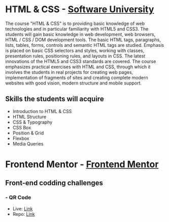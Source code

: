 # HTML & CSS - [Software University](https://softuni.bg/)


The course "HTML & CSS" is to providing basic knowledge of web technologies and in particular familiarity with HTML5 and CSS3. The students will gain basic knowledge in web development, web browsers, HTML / CSS / DOM development tools. The basic HTML tags, paragraphs, lists, tables, forms, controls and semantic HTML tags are studied. Emphasis is placed on basic CSS selectors and styles, working with classes, presentation rules, positioning rules, and layouts in CSS. The latest innovations of the HTML5 and CSS3 standards are covered. The course emphasizes practical exercises with HTML and CSS, through which it involves the students in real projects for creating web pages, implementation of fragments of sites and creating complete modern websites with good vision, modern structure and mobile support.


## Skills the students will acquire

- Introduction to HTML & CSS
- HTML Structure
- CSS & Typography
- CSS Box 
- Position & Grid
- Flexbox
- Media Queries


# Frontend Mentor - [Frontend Mentor](https://www.frontendmentor.io/home)


## Front-end codding challenges

### - QR Code
- Live: [Link](https://qr-code-3c0f86.netlify.app/)
- Repo: [Link](https://github.com/VentsiGeorgiev/HTML-CSS/tree/main/Frontend%20Mentor%20Challenges/01.%20QR%20Code)
